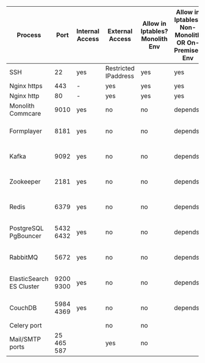 | Process                  | Port       | Internal Access | External Access      | Allow in Iptables? Monolith Env | Allow in Iptables? Non-Monolith OR On-Premises Env | Comments                      |
|--------------------------|------------|-----------------|----------------------|---------------------------------|----------------------------------------------------|-------------------------------|
| SSH                      | 22         | yes             | Restricted IPaddress | yes                             | yes                                                |                               |
| Nginx https              | 443        | -               | yes                  | yes                             | yes                                                |                               |
| Nginx http               | 80         | -               | yes                  | yes                             | yes                                                |                               |
| Monolith Commcare        | 9010       | yes             | no                   | no                              | depends                                            | routed via nginx              |
| Formplayer               | 8181       | yes             | no                   | no                              | depends                                            | Accessible to private network |
| Kafka                    | 9092       | yes             | no                   | no                              | depends                                            | Accessible to private network |
| Zookeeper                | 2181       | yes             | no                   | no                              | depends                                            | Accessible to private network |
| Redis                    | 6379       | yes             | no                   | no                              | depends                                            | Accessible to private network |
| PostgreSQL PgBouncer     | 5432 6432  | yes             | no                   | no                              | depends                                            | Accessible to private network |
| RabbitMQ                 | 5672       | yes             | no                   | no                              | depends                                            | Accessible to private network |
| ElasticSearch ES Cluster | 9200 9300  | yes             | no                   | no                              | depends                                            | Accessible to private network |
| CouchDB                  | 5984 4369  | yes             | no                   | no                              | depends                                            | Accessible to private network |
| Celery port              |            |                 | no                   | no                              |                                                    |                               |
| Mail/SMTP ports          | 25 465 587 |                 | yes                  | no                              |                                                    |                               |